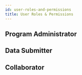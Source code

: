 ```yaml
---
id: user-roles-and-permissions
title: User Roles & Permissions
---
```


## Program Administrator

## Data Submitter

## Collaborator
